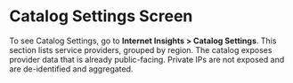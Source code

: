 # Catalog Settings Screen

To see Catalog Settings, go to **Internet Insights > Catalog Settings**. This section lists service providers, grouped by region. The catalog exposes provider data that is already public-facing. Private IPs are not exposed and are de-identified and aggregated.
